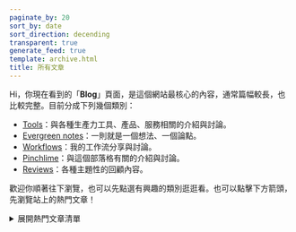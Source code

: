 ```yaml
---
paginate_by: 20
sort_by: date
sort_direction: decending
transparent: true
generate_feed: true
template: archive.html
title: 所有文章
---
```


Hi，你現在看到的「**Blog**」頁面，是這個網站最核心的內容，通常篇幅較長，也比較完整。目前分成下列幾個類別：

- [Tools](/categories/tools)：與各種生產力工具、產品、服務相關的介紹與討論。
- [Evergreen notes](/categories/evergreen-notes)：一則就是一個想法、一個論點。
- [Workflows](/categories/workflows)：我的工作流分享與討論。
- [Pinchlime](/categories/pinchlime)：與這個部落格有關的介紹與討論。
- [Reviews](/categories/reviews)：各種主題性的回顧內容。

歡迎你順著往下瀏覽，也可以先點選有興趣的類別逛逛看。也可以點擊下方箭頭，先瀏覽站上的熱門文章！

<details>
  <summary>展開熱門文章清單</summary>
  <ul>
    <li><a href="/heptabase-introduction/">Heptabase 完整功能介紹 - 以卡片和白板為基礎，最能讓你進入心流的視覺化學習軟體</a></li>
    <li><a href="/blog/my-personal-knowledge-management-system-2023/">我的個人知識管理系統</a></li>
    <li><a href="/blog/let-chatgpt-act-as-a-midjourney-prompt-generator/">嘗試讓 ChatGPT 扮演 Midjourney prompt 產生器</a></li>
    <li><a href="/blog/rebuilt-pinchlime/">Pin 起來改版了！從 Wordpress 搬家到 Zola！</a></li>
    <li><a href="/2022/04/02/raycast-introduction/">Raycast - 讓你更專注的高效率啟動器</a></li>
    <li><a href="/blog/readwise-reader-introduction/">合理，且處處是驚喜的 Readwise Reader</a></li>
    <li><a href="/blog/2022-tools-started-entering-my-workflows/">2022 年開始進入我工作流的好工具們</a></li>
    <li><a href="/blog/2022-tools-i-dont-use-anymore/">2022 年我不再使用的工具 - 還是喜歡，但用不到了</a></li>
  </ul>
</details>

<br>